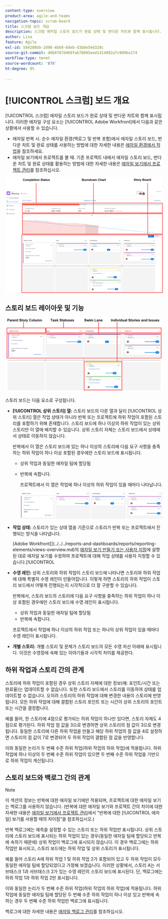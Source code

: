 ```yaml
---
content-type: overview
product-area: agile-and-teams
navigation-topic: scrum-board
title: 스크럼 보드 개요
description: 스크럼 애자일 스토리 보드가 완료 상태 및 번다운 차트와 함께 표시됩니다.
author: Lisa
feature: Agile
exl-id: 584288bb-2d98-4b69-8deb-d3b8e54d328c
source-git-commit: d660707dd69fab78095eed1414092a7c909ba174
workflow-type: tm+mt
source-wordcount: '878'
ht-degree: 0%

---
```


# [!UICONTROL 스크럼] 보드 개요

[!UICONTROL 스크럼] 애자일 스토리 보드가 완료 상태 및 번다운 차트와 함께 표시됩니다. 이러한 애자일 구성 요소는 [!UICONTROL Adobe Workfront]에서 다음과 같은 상황에서 사용할 수 있습니다.

* 애자일 반복 시. 순수 애자일 환경(백로그 및 반복 포함)에서 애자일 스토리 보드, 번다운 차트 및 완료 상태를 사용하는 방법에 대한 자세한 내용은 [애자일 환경에서 작업](../../../agile/work-in-an-agile-environment/work-in-an-agile-environment.md)을 참조하세요.
* 애자일 보기에서 프로젝트를 볼 때. 기존 프로젝트 내에서 애자일 스토리 보드, 번다운 차트 및 완료 상태를 활용하는 방법에 대한 자세한 내용은 [애자일 보기에서 프로젝트 관리](../../../manage-work/projects/manage-projects/manage-projects-in-agile-view.md)를 참조하십시오.

![애자일 반복](assets/agile-iteration-with-callouts.png)

## 스토리 보드 레이아웃 및 기능

![애자일 스토리 보드](assets/agile-storyboard-callouts.png)

스토리 보드는 다음 요소로 구성됩니다.

* **[!UICONTROL 상위 스토리] 열:** 스토리 보드의 다른 열과 달리 [!UICONTROL 상위 스토리] 열은 작업 상태가 아니라 반복 또는 프로젝트에 하위 작업이 포함된 스토리를 포함하기 위해 존재합니다. 스토리 보드에 하나 이상의 하위 작업이 있는 상위 스토리만 이 열에 배치할 수 있습니다. 상위 스토리 자체는 스토리 보드에서 상태에서 상태로 이동하지 않습니다.

  반복에서 이 열은 스토리 보드에 있는 하나 이상의 스토리에 다음 요구 사항을 충족하는 하위 작업이 하나 이상 포함된 경우에만 스토리 보드에 표시됩니다.

   * 상위 작업과 동일한 애자일 팀에 할당됨
   * 반복에 속합니다.

     프로젝트에서 이 열은 작업에 하나 이상의 하위 작업이 있을 때마다 나타납니다.

     ![상위 스토리 열](assets/agile-parentstory-swimlane.png)

* **작업 상태:** 스토리가 있는 상태 열을 기준으로 스토리가 반복 또는 프로젝트에서 진행되는 방식을 나타냅니다.

  [Adobe Workfront]](../../../reports-and-dashboards/reports/reporting-elements/views-overview.md)의 [애자일 보기 만들기 또는 사용자 지정](../../../reports-and-dashboards/reports/reporting-elements/views-overview.md#customizing-an-agile-view)에 설명된 대로 애자일 보기를 수정하여 프로젝트에 대해 작업 상태를 사용자 지정할 수 있습니다.[!UICONTROL 

* **수영 레인:** 상위 스토리와 하위 작업이 스토리 보드에 나타나면 스토리와 하위 작업에 대해 특별히 수영 레인이 만들어집니다. 이렇게 하면 스토리의 하위 작업이 스토리 보드에서 어떻게 진행되는지 시각적으로 더 잘 구분할 수 있습니다.

  반복에서, 스토리 보드의 스토리에 다음 요구 사항을 충족하는 하위 작업이 하나 이상 포함된 경우에만 스토리 보드에 수영 레인이 표시됩니다.

   * 상위 작업과 동일한 애자일 팀에 할당됨
   * 반복에 속합니다.

  프로젝트에서 작업에 하나 이상의 하위 작업 또는 하나의 상위 작업이 있을 때마다 수영 레인이 표시됩니다.

* **개별 스토리:** 개별 스토리 및 문제가 스토리 보드의 모든 수영 차선 아래에 표시됩니다. 이것은 수영장에 속해 있는 이야기들과 시각적 차이를 제공한다.

## 하위 작업과 스토리 간의 관계

스토리에 하위 작업이 포함된 경우 상위 스토리 자체에 대한 정보(예: 포인트/시간 또는 완료율)는 업데이트할 수 없습니다. 또한 스토리 보드에서 스토리를 이동하여 상태를 업데이트할 수 없습니다. 오히려 스토리의 하위 작업에 대해 변경한 내용이 스토리에 반영됩니다. 모든 하위 작업에 대해 결합된 스토리 포인트 또는 시간이 상위 스토리의 포인트 또는 시간을 결정합니다.

예를 들어, 한 스토리에 4점으로 평가되는 하위 작업이 하나만 있다면, 스토리 자체도 4점으로 평가된다. 하위 작업 점 값을 3으로 변경하면 상위 스토리의 점 값이 3으로 변경됩니다. 동일한 스토리에 다른 하위 작업을 만들고 해당 하위 작업의 점 값을 4로 설정하면 스토리의 점 값이 7로 변경되어 두 하위 작업의 결합된 점 값을 반영합니다.

이와 동일한 논리가 두 번째 수준 하위 작업(하위 작업의 하위 작업)에 적용됩니다. 하위 작업에 하나 이상의 두 번째 수준 하위 작업이 있으면 두 번째 수준 하위 작업을 기반으로 하위 작업이 계산됩니다.

## 스토리 보드와 백로그 간의 관계

>[!NOTE]
>
>이 섹션의 정보는 반복에 대한 애자일 보기에만 적용되며, 프로젝트에 대한 애자일 보기는 백로그를 사용하지 않습니다. (반복에 대한 애자일 보기와 프로젝트 간의 차이에 대한 자세한 내용은 [애자일 보기에서 프로젝트 관리](../../../manage-work/projects/manage-projects/manage-projects-in-agile-view.md)에서 &quot;반복에 대한 [!UICONTROL 애자일] 보기를 사용할 때의 차이점&quot;을 참조하십시오.)

반복 백로그에는 예측을 설정할 수 있는 스토리 또는 하위 작업만 표시됩니다. 상위 스토리에 스토리 보드에 표시되는 하위 작업이 있는 경우(동일한 애자일 팀에 할당되고 반복에 속하기 때문에) 상위 작업이 백로그에 표시되지 않습니다. 이 경우 백로그에는 하위 작업만 표시되고, 스토리 보드에는 하위 작업 및 상위 스토리가 표시됩니다.

예를 들어 스토리 A에 하위 작업 1 및 하위 작업 2가 포함되어 있고 두 하위 작업이 모두 동일한 애자일 팀에 할당되었다고 가정해 보겠습니다. 이러한 상황에서, 스토리 A는 서브태스크 1과 서브태스크 2가 있는 수영 레인의 스토리 보드에 표시된다. 단, 백로그에는 하위 작업 1과 하위 작업 2만 표시됩니다.

이와 동일한 논리가 두 번째 수준 하위 작업(하위 작업의 하위 작업)에 적용됩니다. 하위 작업에 동일한 애자일 팀에 할당된 두 번째 수준 하위 작업이 하나 이상 있고 반복에 속하는 경우 두 번째 수준 하위 작업만 백로그에 표시됩니다.

백로그에 대한 자세한 내용은 [애자일 백로그 관리](../../../agile/work-in-an-agile-environment/manage-the-agile-backlog.md)를 참조하십시오.
